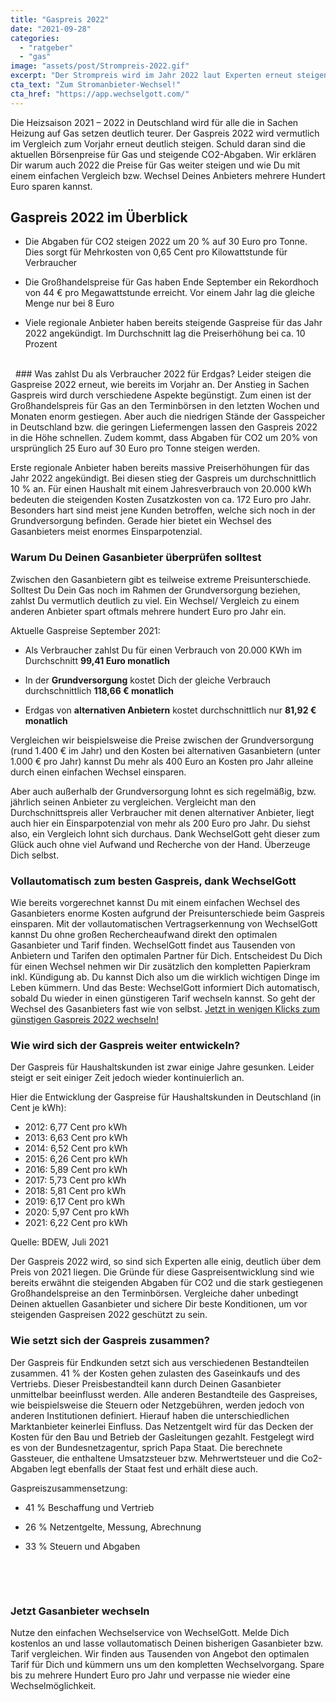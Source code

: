 ```yaml
---
title: "Gaspreis 2022"
date: "2021-09-28"
categories: 
  - "ratgeber"
  - "gas"
image: "assets/post/Strompreis-2022.gif"
excerpt: "Der Strompreis wird im Jahr 2022 laut Experten erneut steigen. Was lässt den Strompreis Jahr für Jahr auf ein Allzeithoch klettern? Wo liegt der Strompreis aktuell? Wir verraten Dir alles zum Thema Strompreis und wie Du trotz steigenden Preisen sparen kannst."
cta_text: "Zum Stromanbieter-Wechsel!"
cta_href: "https://app.wechselgott.com/"
---
```


Die Heizsaison 2021 – 2022 in Deutschland wird für alle die in Sachen Heizung auf Gas setzen deutlich teurer. Der Gaspreis 2022 wird vermutlich im Vergleich zum Vorjahr erneut deutlich steigen. Schuld daran sind die aktuellen Börsenpreise für Gas und steigende CO2-Abgaben. Wir erklären Dir warum auch 2022 die Preise für Gas weiter steigen und wie Du mit einem einfachen Vergleich bzw. Wechsel Deines Anbieters mehrere Hundert Euro sparen kannst. 

## Gaspreis 2022 im Überblick 

- Die Abgaben für CO2 steigen 2022 um 20 % auf 30 Euro pro Tonne. Dies sorgt für Mehrkosten von 0,65 Cent pro Kilowattstunde für Verbraucher

- Die Großhandelspreise für Gas haben Ende September ein Rekordhoch von 44 € pro Megawattstunde erreicht. Vor einem Jahr lag die gleiche Menge nur bei 8 Euro 

- Viele regionale Anbieter haben bereits steigende Gaspreise für das Jahr 2022 angekündigt. Im Durchschnitt lag die Preiserhöhung bei ca. 10 Prozent


<br>
 
### Was zahlst Du als Verbraucher 2022 für Erdgas? 
Leider steigen die Gaspreise 2022 erneut, wie bereits im Vorjahr an. Der Anstieg in Sachen Gaspreis wird durch verschiedene Aspekte begünstigt. Zum einen ist der Großhandelspreis für Gas an den Terminbörsen in den letzten Wochen und Monaten enorm gestiegen. Aber auch die niedrigen Stände der Gasspeicher in Deutschland bzw. die geringen Liefermengen lassen den Gaspreis 2022 in die Höhe schnellen. Zudem kommt, dass Abgaben für CO2 um 20% von ursprünglich 25 Euro auf 30 Euro pro Tonne steigen werden. 
 
Erste regionale Anbieter haben bereits massive Preiserhöhungen für das Jahr 2022 angekündigt. Bei diesen stieg der Gaspreis um durchschnittlich 10 % an. Für einen Haushalt mit einem Jahresverbrauch von 20.000 kWh bedeuten die steigenden Kosten Zusatzkosten von ca. 172 Euro pro Jahr. Besonders hart sind meist jene Kunden betroffen, welche sich noch in der Grundversorgung befinden. Gerade hier bietet ein Wechsel des Gasanbieters meist enormes Einsparpotenzial. 

### Warum Du Deinen Gasanbieter überprüfen solltest  
Zwischen den Gasanbietern gibt es teilweise extreme Preisunterschiede. Solltest Du Dein Gas noch im Rahmen der Grundversorgung beziehen, zahlst Du vermutlich deutlich zu viel. Ein Wechsel/ Vergleich zu einem anderen Anbieter spart oftmals mehrere hundert Euro pro Jahr ein. 

Aktuelle Gaspreise September 2021:

- Als Verbraucher zahlst Du für einen Verbrauch von 20.000 KWh im Durchschnitt **99,41 Euro monatlich**

- In der **Grundversorgung** kostet Dich der gleiche Verbrauch durchschnittlich **118,66 € monatlich** 

- Erdgas von **alternativen Anbietern** kostet durchschnittlich nur **81,92 € monatlich**

Vergleichen wir beispielsweise die Preise zwischen der Grundversorgung (rund 1.400 € im Jahr) und den Kosten bei alternativen Gasanbietern (unter 1.000 € pro Jahr) kannst Du mehr als 400 Euro an Kosten pro Jahr alleine durch einen einfachen Wechsel einsparen. 

Aber auch außerhalb der Grundversorgung lohnt es sich regelmäßig, bzw. jährlich seinen Anbieter zu vergleichen. Vergleicht man den Durchschnittspreis aller Verbraucher mit denen alternativer Anbieter, liegt auch hier ein Einsparpotenzial von mehr als 200 Euro pro Jahr. Du siehst also, ein Vergleich lohnt sich durchaus. Dank WechselGott geht dieser zum Glück auch ohne viel Aufwand und Recherche von der Hand. Überzeuge Dich selbst. 

### Vollautomatisch zum besten Gaspreis, dank WechselGott 
Wie bereits vorgerechnet kannst Du mit einem einfachen Wechsel des Gasanbieters enorme Kosten aufgrund der Preisunterschiede beim Gaspreis einsparen. Mit der vollautomatischen Vertragserkennung von WechselGott kannst Du ohne großen Rechercheaufwand direkt den optimalen Gasanbieter und Tarif finden. WechselGott findet aus Tausenden von Anbietern und Tarifen den optimalen Partner für Dich. Entscheidest Du Dich für einen Wechsel nehmen wir Dir zusätzlich den kompletten Papierkram inkl. Kündigung ab. Du kannst Dich also um die wirklich wichtigen Dinge im Leben kümmern. Und das Beste: WechselGott informiert Dich automatisch, sobald Du wieder in einen günstigeren Tarif wechseln kannst. So geht der Wechsel des Gasanbieters fast wie von selbst. 
[Jetzt in wenigen Klicks zum günstigen Gaspreis 2022 wechseln!](https://app.wechselgott.com/)

### Wie wird sich der Gaspreis weiter entwickeln?  
Der Gaspreis für Haushaltskunden ist zwar einige Jahre gesunken. Leider steigt er seit einiger Zeit jedoch wieder kontinuierlich an. 

Hier die Entwicklung der Gaspreise für Haushaltskunden in Deutschland (in Cent je kWh):

- 2012: 6,77 Cent pro kWh 
- 2013: 6,63 Cent pro kWh 
- 2014: 6,52 Cent pro kWh 
- 2015: 6,26 Cent pro kWh 
- 2016: 5,89 Cent pro kWh 
- 2017: 5,73 Cent pro kWh 
- 2018: 5,81 Cent pro kWh 
- 2019: 6,17 Cent pro kWh 
- 2020: 5,97 Cent pro kWh  
- 2021: 6,22 Cent pro kWh 

Quelle: BDEW, Juli 2021 

Der Gaspreis 2022 wird, so sind sich Experten alle einig, deutlich über dem Preis von 2021 liegen. Die Gründe für diese Gaspreisentwicklung sind wie bereits erwähnt die steigenden Abgaben für CO2 und die stark gestiegenen Großhandelspreise an den Terminbörsen. Vergleiche daher unbedingt Deinen aktuellen Gasanbieter und sichere Dir beste Konditionen, um vor steigenden Gaspreisen 2022 geschützt zu sein. 

### Wie setzt sich der Gaspreis zusammen? 
Der Gaspreis für Endkunden setzt sich aus verschiedenen Bestandteilen zusammen. 41 % der Kosten gehen zulasten des Gaseinkaufs und des Vertriebs. Dieser Preisbestandteil kann durch Deinen Gasanbieter unmittelbar beeinflusst werden. Alle anderen Bestandteile des Gaspreises, wie beispielsweise die Steuern oder Netzgebühren, werden jedoch von anderen Institutionen definiert. Hierauf haben die unterschiedlichen Marktanbieter keinerlei Einfluss. Das Netzentgelt wird für das Decken der Kosten für den Bau und Betrieb der Gasleitungen gezahlt. Festgelegt wird es von der Bundesnetzagentur, sprich Papa Staat. Die berechnete Gassteuer, die enthaltene Umsatzsteuer bzw. Mehrwertsteuer und die Co2-Abgaben legt ebenfalls der Staat fest und erhält diese auch.  

Gaspreiszusammensetzung:

- 41 % Beschaffung und Vertrieb 

- 26 % Netzentgelte, Messung, Abrechnung  

- 33 % Steuern und Abgaben 

<br>

 
### Jetzt Gasanbieter wechseln 
Nutze den einfachen Wechselservice von WechselGott. Melde Dich kostenlos an und lasse vollautomatisch Deinen bisherigen Gasanbieter bzw. Tarif vergleichen. Wir finden aus Tausenden von Angebot den optimalen Tarif für Dich und kümmern uns um den kompletten Wechselvorgang. Spare bis zu mehrere Hundert Euro pro Jahr und verpasse nie wieder eine Wechselmöglichkeit. 